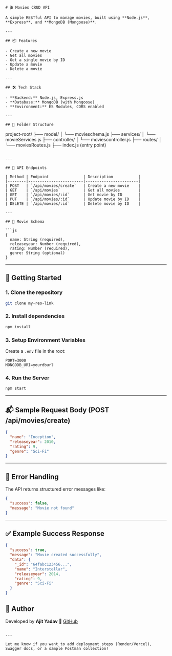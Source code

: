 
```
# 🎬 Movies CRUD API

A simple RESTful API to manage movies, built using **Node.js**, **Express**, and **MongoDB (Mongoose)**.

---

## 📦 Features

- Create a new movie
- Get all movies
- Get a single movie by ID
- Update a movie
- Delete a movie

---

## 🛠 Tech Stack

- **Backend:** Node.js, Express.js
- **Database:** MongoDB (with Mongoose)
- **Environment:** ES Modules, CORS enabled

---

## 📁 Folder Structure

```

project-root/
├── model/
│   └── movieschema.js
├── services/
│   └── movieServices.js
├── controller/
│   └── moviescontroller.js
├── routes/
│   └── moviesRoutes.js
├── index.js (entry point)

````

---

## 📄 API Endpoints

| Method | Endpoint               | Description           |
|--------|------------------------|-----------------------|
| POST   | `/api/movies/create`   | Create a new movie    |
| GET    | `/api/movies`          | Get all movies        |
| GET    | `/api/movies/:id`      | Get movie by ID       |
| PUT    | `/api/movies/:id`      | Update movie by ID    |
| DELETE | `/api/movies/:id`      | Delete movie by ID    |

---

## 🧾 Movie Schema

```js
{
  name: String (required),
  releaseyear: Number (required),
  rating: Number (required),
  genre: String (optional)
}
````

---

## 🚀 Getting Started

### 1. Clone the repository

```bash
git clone my-reo-link
```

### 2. Install dependencies

```bash
npm install
```

### 3. Setup Environment Variables

Create a `.env` file in the root:

```
PORT=3000
MONGODB_URI=yourdburl
```

### 4. Run the Server

```bash
npm start
```

---

## 📬 Sample Request Body (POST /api/movies/create)

```json
{
  "name": "Inception",
  "releaseyear": 2010,
  "rating": 9,
  "genre": "Sci-Fi"
}
```

---

## 📮 Error Handling

The API returns structured error messages like:

```json
{
  "success": false,
  "message": "Movie not found"
}
```

---

## ✅ Example Success Response

```json
{
  "success": true,
  "message": "Movie created successfully",
  "data": {
    "_id": "64fabc123456...",
    "name": "Interstellar",
    "releaseyear": 2014,
    "rating": 9,
    "genre": "Sci-Fi"
  }
}
```


## 💬 Author

Developed by **Ajit Yadav** 🚀
[GitHub](https://github.com/ajit180)

```

---

Let me know if you want to add deployment steps (Render/Vercel), Swagger docs, or a sample Postman collection!
```
